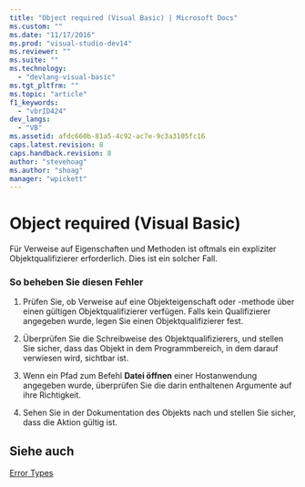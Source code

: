 ```yaml
---
title: "Object required (Visual Basic) | Microsoft Docs"
ms.custom: ""
ms.date: "11/17/2016"
ms.prod: "visual-studio-dev14"
ms.reviewer: ""
ms.suite: ""
ms.technology: 
  - "devlang-visual-basic"
ms.tgt_pltfrm: ""
ms.topic: "article"
f1_keywords: 
  - "vbrID424"
dev_langs: 
  - "VB"
ms.assetid: afdc660b-81a5-4c92-ac7e-9c3a3105fc16
caps.latest.revision: 8
caps.handback.revision: 8
author: "stevehoag"
ms.author: "shoag"
manager: "wpickett"
---
```

# Object required (Visual Basic)
Für Verweise auf Eigenschaften und Methoden ist oftmals ein expliziter Objektqualifizierer erforderlich.  Dies ist ein solcher Fall.  
  
### So beheben Sie diesen Fehler  
  
1.  Prüfen Sie, ob Verweise auf eine Objekteigenschaft oder \-methode über einen gültigen Objektqualifizierer verfügen.  Falls kein Qualifizierer angegeben wurde, legen Sie einen Objektqualifizierer fest.  
  
2.  Überprüfen Sie die Schreibweise des Objektqualifizierers, und stellen Sie sicher, dass das Objekt in dem Programmbereich, in dem darauf verwiesen wird, sichtbar ist.  
  
3.  Wenn ein Pfad zum Befehl **Datei öffnen** einer Hostanwendung angegeben wurde, überprüfen Sie die darin enthaltenen Argumente auf ihre Richtigkeit.  
  
4.  Sehen Sie in der Dokumentation des Objekts nach und stellen Sie sicher, dass die Aktion gültig ist.  
  
## Siehe auch  
 [Error Types](../../../visual-basic/programming-guide/language-features/error-types.md)